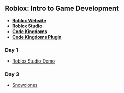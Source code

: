 ## Roblox: Intro to Game Development
- **[Roblox Website](https://www.roblox.com/home)**
- **[Roblox Studio](https://create.roblox.com/landing)**
- **[Code Kingdoms](https://codingwithkids.codekingdoms.com)**
- **[Code Kingdoms Plugin](https://www.roblox.com/library/1225619644/Code-Kingdoms)**

### Day 1
- [Roblox Studio Demo](https://www.roblox.com/games/6520830870/Roblox-Studio-Demo)

### Day 3
- [Snowclones](https://www.roblox.com/games/1889273146/Snowclones)
